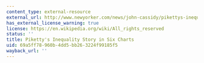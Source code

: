 ```yaml
---
content_type: external-resource
external_url: http://www.newyorker.com/news/john-cassidy/pikettys-inequality-story-in-six-charts
has_external_license_warning: true
license: https://en.wikipedia.org/wiki/All_rights_reserved
status: ''
title: Piketty's Inequality Story in Six Charts
uid: 69a5ff78-960b-4dd5-bb26-3224f99185f5
wayback_url: ''
---
```

